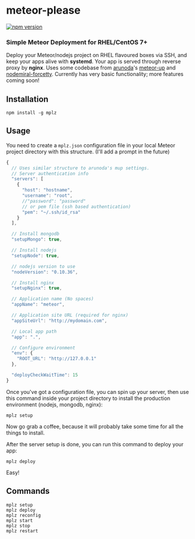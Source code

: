 # meteor-please
[![npm version](https://badge.fury.io/js/mplz.svg)](http://badge.fury.io/js/mplz)
### Simple Meteor Deployment for RHEL/CentOS 7+
Deploy your Meteor/nodejs project on RHEL flavoured boxes via SSH, and keep your apps alive with __systemd__. Your app is served through reverse proxy by __nginx__. Uses some codebase from [arunoda](https://github.com/arunoda)'s [meteor-up](https://github.com/arunoda/meteor-up) and [nodemiral-forcetty](https://github.com/hellstad/nodemiral-forcetty). Currently has very basic functionality; more features coming soon!

## Installation
`npm install -g mplz`

## Usage
You need to create a `mplz.json` configuration file in your local Meteor project directory with this structure. (I'll add a prompt in the future)
````js
{
  // Uses similar structure to arunoda's mup settings.
  // Server authentication info
  "servers": [
    {
      "host": "hostname",
      "username": "root",
      //"password": "password"
      // or pem file (ssh based authentication)
      "pem": "~/.ssh/id_rsa"
    }
  ],

  // Install mongodb
  "setupMongo": true,

  // Install nodejs
  "setupNode": true,

  // nodejs version to use
  "nodeVersion": "0.10.36",

  // Install nginx
  "setupNginx": true,

  // Application name (No spaces)
  "appName": "meteor",

  // Application site URL (required for nginx)
  "appSiteUrl": "http://mydomain.com",

  // Local app path
  "app": ".",

  // Configure environment
  "env": {
    "ROOT_URL": "http://127.0.0.1"
  },

  "deployCheckWaitTime": 15
}
````
Once you've got a configuration file, you can spin up your server, then use this command inside your project directory to install the production environment (nodejs, mongodb, nginx):
````
mplz setup
````

Now go grab a coffee, because it will probably take some time for all the things to install.

After the server setup is done, you can run this command to deploy your app:
````
mplz deploy
````

Easy!

## Commands
````
mplz setup
mplz deploy
mplz reconfig
mplz start
mplz stop
mplz restart
````
